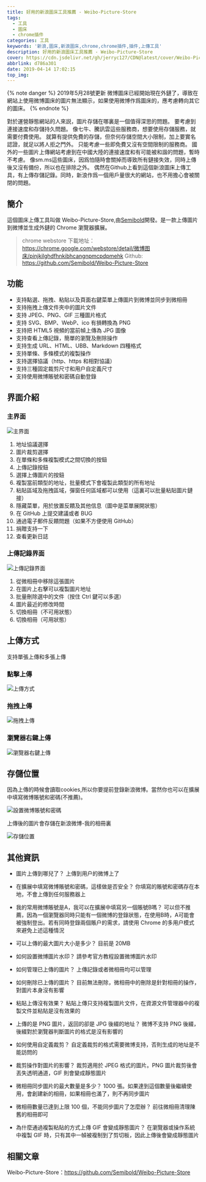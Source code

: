 ```yaml
---
title: 好用的新浪圖床工具推薦 - Weibo-Picture-Store
tags:
  - 工具
  - 圖床
  - chrome插件
categories: 工具
keywords: '新浪,圖床,新浪圖床,chrome,chrome插件,插件,上傳工具'
description: 好用的新浪圖床工具推薦 - Weibo-Picture-Store
cover: https://cdn.jsdelivr.net/gh/jerryc127/CDN@latest/cover/Weibo-Picture-Store-cover.jpg
abbrlink: d786a301
date: 2019-04-14 17:02:15
top_img:
---
```


{% note danger %}
2019年5月28號更新
微博圖床已經開始現在外鏈了，導致在網站上使用微博圖床的圖片無法顯示，如果使用微博作爲圖床的，應考慮轉向其它的圖床。
{% endnote %}

對於運營靜態網站的人來説，圖片存儲在哪裏是一個值得深思的問題。
要考慮到連接速度和存儲持久問題。
像七牛、騰訊雲這些服務商，想要使用存儲服務，就需要付費使用。
就算有提供免費的存儲，但奈何存儲空間大小限制，加上要實名認證，就足以將人拒之門外。
只能考慮一些即免費又沒有空間限制的服務商。
國外的一些圖片上傳網站考慮到在中國大陸的連接速度和有可能被和諧的問題，暫時不考慮。
像sm.ms這些圖床，因爲怕隨時會關掉而導致所有鏈接失效，同時上傳後又沒有備份，所以也在排除之外。
偶然在Github上看到這個新浪圖床上傳工具，有上傳存儲記錄。同時，新浪作爲一個用戶量很大的網站，也不用擔心會被關閉的問題。

## 簡介

這個圖床上傳工具叫做 Weibo-Picture-Store,由[Semibold](https://github.com/Semibold)開發。是一款上傳圖片到微博並生成外鏈的 Chrome 瀏覽器擴展。
> chrome webstore 下載地址： https://chrome.google.com/webstore/detail/微博图床/pinjkilghdfhnkibhcangnpmcpdpmehk
> Github: https://github.com/Semibold/Weibo-Picture-Store

## 功能

- 支持點選、拖拽、粘貼以及頁面右鍵菜單上傳圖片到微博並同步到微相冊
- 支持拖拽上傳文件夾中的圖片文件
- 支持 JPEG、PNG、GIF 三種圖片格式
- 支持 SVG、BMP、WebP、ico 有損轉換為 PNG
- 支持把 HTML5 視頻的當前幀上傳為 JPG 圖像
- 支持查看上傳記錄，簡單的瀏覽及刪除操作
- 支持生成 URL、HTML、UBB、Markdown 四種格式
- 支持單條、多條模式的複製操作
- 支持選擇協議（http、https 和相對協議）
- 支持三種固定裁剪尺寸和用户自定義尺寸
- 支持使用微博賬號和密碼自動登錄
  
## 界面介紹

### 主界面

![主界面](https://cdn.jsdelivr.net/gh/jerryc127/CDN@latest/blog/Weibo-Picture-Store/Main_interface.png)

1. 地址協議選擇
2. 圖片裁剪選擇
3. 在單條和多條複製模式之間切換的按鈕
4. 上傳記錄按鈕
5. 選擇上傳圖片的按鈕
6. 複製當前類型的地址，批量模式下會複製此類型的所有地址
7. 粘貼區域及拖拽區域，彈窗任何區域都可以使用（這裏可以批量粘貼圖片鏈接）
8. 隱藏菜單，用於放置反饋及其他信息（圖中是菜單展開狀態）
9. 在 GitHub 上提交建議或者 BUG
10. 通過電子郵件反饋問題（如果不方便使用 GitHub）
11. 捐贈支持一下
12. 查看更新日誌

### 上傳記錄界面

![上傳記錄界面](https://cdn.jsdelivr.net/gh/jerryc127/CDN@latest/blog/Weibo-Picture-Store/Upload_record_interface.png)

1. 從微相冊中移除這張圖片
2. 在圖片上右擊可以複製圖片地址
3. 批量刪除選中的文件（按住 Ctrl 鍵可以多選）
4. 圖片最近的修改時間
5. 切換相冊（不可用狀態）
6. 切換相冊（可用狀態）

## 上傳方式

支持單張上傳和多張上傳

### 點擊上傳
![上傳方式](https://cdn.jsdelivr.net/gh/jerryc127/CDN@latest/blog/Weibo-Picture-Store/Upload_method.jpg)

### 拖拽上傳
![拖拽上傳](https://cdn.jsdelivr.net/gh/jerryc127/CDN@latest/blog/Weibo-Picture-Store/Drag_and_drop_file_upload.gif)

### 瀏覽器右鍵上傳
![瀏覽器右鍵上傳](https://cdn.jsdelivr.net/gh/jerryc127/CDN@latest/blog/Weibo-Picture-Store/Browser_right_click_upload.jpg)

## 存儲位置

因為上傳的時候會讀取cookies,所以你要提前登錄新浪微博。當然你也可以在擴展中填寫微博賬號和密碼(不推薦)。

![設置微博賬號和密碼](https://cdn.jsdelivr.net/gh/jerryc127/CDN@latest/blog/Weibo-Picture-Store/Set_Weibo_account_and_password.jpg)

上傳後的圖片會存儲在新浪微博-我的相冊裏

![存儲位置](https://cdn.jsdelivr.net/gh/jerryc127/CDN@latest/blog/Weibo-Picture-Store/storage_location.jpg)

## 其他資訊

- 圖片上傳到哪兒了？
  上傳到用户的微博上了

- 在擴展中填寫微博賬號和密碼，這樣做是否安全？
  你填寫的賬號和密碼存在本地，不會上傳到任何服務器上

- 我的常用微博賬號是A，我可以在擴展中填寫另一個賬號B嗎？
  可以但不推薦，因為一個瀏覽器同時只能有一個微博的登錄狀態，在使用B時，A可能會被強制登出。若有同時登錄兩個賬户的需求，請使用 Chrome 的多用户模式來避免上述這種情況

- 可以上傳的最大圖片大小是多少？
  目前是 20MB

- 如何設置微博圖片水印？
  請參考官方教程設置微博圖片水印

- 如何管理已上傳的圖片？
  上傳記錄或者微相冊均可以管理

- 如何刪除已上傳的圖片？
  目前無法刪除，微相冊中的刪除是針對相冊的操作，對圖片本身沒有影響

- 粘貼上傳沒有效果？
  粘貼上傳只支持複製圖片文件，在資源文件管理器中的複製文件並粘貼是沒有效果的

- 上傳的是 PNG 圖片，返回的卻是 JPG 後綴的地址？
  微博不支持 PNG 後綴，後綴對於瀏覽器判斷圖片的格式是沒有影響的

- 如何使用自定義裁剪？
  自定義裁剪的格式需要微博支持，否則生成的地址是不能訪問的

- 裁剪操作對圖片的影響？
  裁剪適用於 JPEG 格式的圖片。PNG 圖片裁剪後會丟失透明通道，GIF 則會變成靜態圖片

- 微相冊同步圖片的最大數量是多少？
  1000 張。如果達到這個數量後繼續使用，會創建新的相冊，如果相冊也滿了，則不再同步圖片

- 微相冊數量已達到上限 100 個，不能同步圖片了怎麼辦？
  前往微相冊清理陳舊的相冊即可

- 為什麼通過複製粘貼的方式上傳 GIF 會變成靜態圖片？
  在瀏覽器或操作系統中複製 GIF 時，只有其中一幀被複制到了剪切板，因此上傳後會變成靜態圖片

## 相關文章
  Weibo-Picture-Store：https://github.com/Semibold/Weibo-Picture-Store
